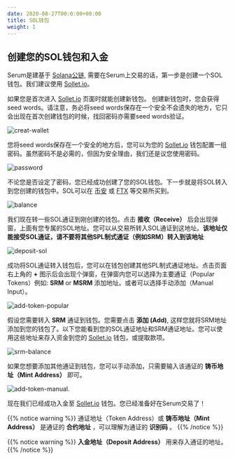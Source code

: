 ```yaml
---
date: 2020-08-27T00:0:00+00:00
title: SOL钱包
weight: 1
---
```


## 创建您的SOL钱包和入金

Serum是建基于 [Solana公链](https://solana.com), 需要在Serum上交易的话，第一步是创建一个SOL钱包。我们建议使用 [Sollet.io](https://sollet.io)。

如果您是首次进入 [Sollet.io](https://sollet.io) 页面时就能创建新钱包。 创建新钱包时，您会获得seed words。请注意，务必将seed words保存在一个安全不会遗失的地方，它只会出现在首次创建钱包的时候，找回密码亦需要seed words验证。

![creat-wallet](/images/articles/serum-dex/sol-wallet/create-new-wallet.png?classes=shadow&width=25pc)

您将seed words保存在一个安全的地方后，您可以为您的 [Sollet.io](https://sollet.io) 钱包配置一组密码。虽然密码不是必需的，但因为安全理由，我们还是议您使用密码。

![password](/images/articles/serum-dex/sol-wallet/password.png?classes=shadow&width=25pc)

不论您是否设定了密码，您已经成功创建了您的SOL钱包。下一步就是将SOL转入到您创建的钱包中。SOL可以在 [币安](https://binance.com) 或 [FTX](https://ftx.com) 等交易所买到。

![balance](/images/articles/serum-dex/sol-wallet/balance.png?classes=shadow&width=50pc)

我们现在转一些SOL通证到刚创建的钱包。点击 **接收（Receive）** 后会出现弹窗，上面有您专属的SOL地址。您可以从交易所转入SOL通证到这地址。**该地址仅能接受SOL通证，请不要将其他SPL制式通证（例如SRM）转入到该地址**

![deposit-sol](/images/articles/serum-dex/sol-wallet/deposit-sol.png?classes=shadow&width=50pc)

成功将SOL通证转入钱包后，您可以在钱包创建其他SPL制式通证地址。点击页面右上角的 **+** 图示后会出现个弹窗，在弹窗内您可以选择为主要通证（Popular Tokens）例如: **SRM** or **MSRM** 添加地址。或者可以选择手动添加（Manual Input）。

![add-token-popular](/images/articles/serum-dex/sol-wallet/add-token-popular.png?classes=shadow&width=25pc)

假设您需要转入 **SRM** 通证到钱包。您需要点击 **添加 (Add)**, 这样您就将SRM地址添加到您的钱包了。以下您能看到您的SOL通证地址和SRM通证地址。您可以使用这些地址来存入资金到您的 [Sollet.io](https://sollet.io) 钱包，或提取款项。

![srm-balance](/images/articles/serum-dex/sol-wallet/srm-balance.png?classes=shadow&width=50pc)

如果您想要添加其他通证到钱包，您可以手动添加，只需要输入该通证的 **铸币地址（Mint Address）** 即可。

![add-token-manual](/images/articles/serum-dex/sol-wallet/add-token-manual.png?classes=shadow&width=25pc).

现在我们已经成功入金至 [Sollet.io](https://sollet.io) 钱包。您已经准备好在Serum交易了！

{{% notice warning %}}
通证地址（Token Address）或 **铸币地址（Mint Address）** 是通证的 **合约地址** ，可以理解为通证的 **识别码** 。
{{% /notice %}}

{{% notice warning %}}
**入金地址（Deposit Address）** 用来存入通证的地址。
{{% /notice %}}
